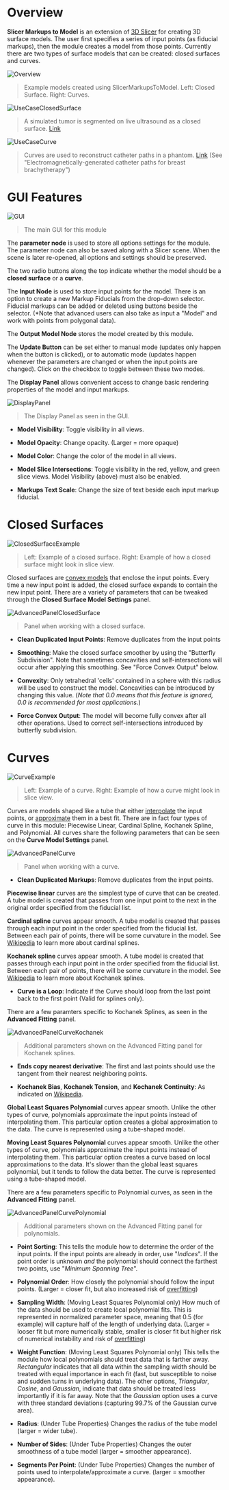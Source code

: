 # Overview

**Slicer Markups to Model** is an extension of [3D Slicer](https://www.slicer.org/) for creating 3D surface models. The user first specifies a series of input points (as fiducial markups), then the module creates a model from those points. Currently there are two types of surface models that can be created: closed surfaces and curves.

![Overview](https://raw.githubusercontent.com/SlicerIGT/SlicerMarkupsToModel/master/Screenshots/Overview.png?raw=true)
> Example models created using SlicerMarkupsToModel. Left: Closed Surface. Right: Curves.

![UseCaseClosedSurface](https://raw.githubusercontent.com/SlicerIGT/SlicerMarkupsToModel/master/Screenshots/UseCaseIntraopTumorSegmentation.PNG)
> A simulated tumor is segmented on live ultrasound as a closed surface. [Link](https://dx.doi.org/10.1109/TBME.2015.2466591)

![UseCaseCurve](https://raw.githubusercontent.com/SlicerIGT/SlicerMarkupsToModel/master/Screenshots/UseCaseCatheterReconstruction.PNG)
> Curves are used to reconstruct catheter paths in a phantom. [Link](http://imno.ca/sites/default/files/ImNO%202017%20Full%20Program.pdf) (See "Electromagnetically-generated catheter paths for breast brachytherapy")

# GUI Features

![GUI](https://raw.githubusercontent.com/SlicerIGT/SlicerMarkupsToModel/master/Screenshots/GUI.png)
> The main GUI for this module

The **parameter node** is used to store all options settings for the module. The parameter node can also be saved along with a Slicer scene. When the scene is later re-opened, all options and settings should be preserved.

The two radio buttons along the top indicate whether the model should be a **closed surface** or a **curve**.

The **Input Node** is used to store input points for the model. There is an option to create a new Markup Fiducials from the drop-down selector. Fiducial markups can be added or deleted using buttons beside the selector. (*Note that advanced users can also take as input a "Model" and work with points from polygonal data).

The **Output Model Node** stores the model created by this module.

The **Update Button** can be set either to manual mode (updates only happen when the button is clicked), or to automatic mode (updates happen whenever the parameters are changed or when the input points are changed). Click on the checkbox to toggle between these two modes.

The **Display Panel** allows convenient access to change basic rendering properties of the model and input markups.

![DisplayPanel](https://raw.githubusercontent.com/SlicerIGT/SlicerMarkupsToModel/master/Screenshots/DisplayPanel.png)
> The Display Panel as seen in the GUI.

- **Model Visibility**: Toggle visibility in all views.

- **Model Opacity**: Change opacity. (Larger = more opaque)

- **Model Color**: Change the color of the model in all views.

- **Model Slice Intersections**: Toggle visibility in the red, yellow, and green slice views. Model Visibility (above) must also be enabled.

- **Markups Text Scale**: Change the size of text beside each input markup fiducial.

# Closed Surfaces

![ClosedSurfaceExample](https://raw.githubusercontent.com/SlicerIGT/SlicerMarkupsToModel/master/Screenshots/ClosedSurfaceExample.png)
> Left: Example of a closed surface. Right: Example of how a closed surface might look in slice view.

Closed surfaces are [convex models](https://en.wikipedia.org/wiki/Convex_hull) that enclose the input points. Every time a new input point is added, the closed surface expands to contain the new input point. There are a variety of parameters that can be tweaked through the **Closed Surface Model Settings** panel.

![AdvancedPanelClosedSurface](https://raw.githubusercontent.com/SlicerIGT/SlicerMarkupsToModel/master/Screenshots/AdvancedPanelClosedSurface.png)
> Panel when working with a closed surface.

- **Clean Duplicated Input Points**: Remove duplicates from the input points

- **Smoothing**: Make the closed surface smoother by using the "Butterfly Subdivision". Note that sometimes concavities and self-intersections will occur after applying this smoothing. See "Force Convex Output" below.

- **Convexity**: Only tetrahedral 'cells' contained in a sphere with this radius will be used to construct the model. Concavities can be introduced by changing this value. (*Note that 0.0 means that this feature is ignored, 0.0 is recommended for most applications.*)

- **Force Convex Output**: The model will become fully convex after all other operations. Used to correct self-intersections introduced by butterfly subdivision.

# Curves

![CurveExample](https://raw.githubusercontent.com/SlicerIGT/SlicerMarkupsToModel/master/Screenshots/CurveExample.png)
> Left: Example of a curve. Right: Example of how a curve might look in slice view.

Curves are models shaped like a tube that either [interpolate](https://en.wikipedia.org/wiki/Spline_interpolation) the input points, or [approximate](https://en.wikipedia.org/wiki/Polynomial_regression) them in a best fit. There are in fact four types of curve in this module: Piecewise Linear, Cardinal Spline, Kochanek Spline, and Polynomial. All curves share the following parameters that can be seen on the **Curve Model Settings** panel.

![AdvancedPanelCurve](https://raw.githubusercontent.com/SlicerIGT/SlicerMarkupsToModel/master/Screenshots/AdvancedPanelCurve.png)
> Panel when working with a curve.

- **Clean Duplicated Markups**: Remove duplicates from the input points.

**Piecewise linear** curves are the simplest type of curve that can be created. A tube model is created that passes from one input point to the next in the original order specified from the fiducial list.

**Cardinal spline** curves appear smooth. A tube model is created that passes through each input point in the order specified from the fiducial list. Between each pair of points, there will be some curvature in the model. See [Wikipedia](https://en.wikipedia.org/wiki/Cubic_Hermite_spline#Cardinal_spline) to learn more about cardinal splines.

**Kochanek spline** curves appear smooth. A tube model is created that passes through each input point in the order specified from the fiducial list. Between each pair of points, there will be some curvature in the model. See [Wikipedia](https://en.wikipedia.org/wiki/Kochanek%E2%80%93Bartels_spline) to learn more about Kochanek splines.

- **Curve is a Loop**: Indicate if the Curve should loop from the last point back to the first point (Valid for splines only).

There are a few paramters specific to Kochanek Splines, as seen in the **Advanced Fitting** panel.

![AdvancedPanelCurveKochanek](https://raw.githubusercontent.com/SlicerIGT/SlicerMarkupsToModel/master/Screenshots/AdvancedPanelCurveKochanek.png)
> Additional parameters shown on the Advanced Fitting panel for Kochanek splines.

- **Ends copy nearest derivative**: The first and last points should use the tangent from their nearest neighboring points.

- **Kochanek Bias**, **Kochanek Tension**, and **Kochanek Continuity**: As indicated on [Wikipedia](https://en.wikipedia.org/wiki/Kochanek%E2%80%93Bartels_spline).

**Global Least Squares Polynomial** curves appear smooth. Unlike the other types of curve, polynomials approximate the input points instead of interpolating them. This particular option creates a global approximation to the data. The curve is represented using a tube-shaped model.

**Moving Least Squares Polynomial** curves appear smooth. Unlike the other types of curve, polynomials approximate the input points instead of interpolating them. This particular option creates a curve based on local approximations to the data. It's slower than the global least squares polynomial, but it tends to follow the data better. The curve is represented using a tube-shaped model.

There are a few parameters specific to Polynomial curves, as seen in the **Advanced Fitting** panel.

![AdvancedPanelCurvePolynomial](https://raw.githubusercontent.com/SlicerIGT/SlicerMarkupsToModel/master/Screenshots/AdvancedPanelCurvePolynomial.png)
> Additional parameters shown on the Advanced Fitting panel for polynomials.

- **Point Sorting**: This tells the module how to determine the order of the input points. If the input points are already in order, use "*Indices*". If the point order is unknown *and* the polynomial should connect the farthest two points, use "*Minimum Spanning Tree*".

- **Polynomial Order**: How closely the polynomial should follow the input points. (Larger = closer fit, but also increased risk of [overfitting](https://en.wikipedia.org/wiki/Overfitting))

- **Sampling Width**: (Moving Least Squares Polynomial only) How much of the data should be used to create local polynomial fits. This is represented in normalized parameter space, meaning that 0.5 (for example) will capture half of the length of underlying data. (Larger = looser fit but more numerically stable, smaller is closer fit but higher risk of numerical instability and risk of [overfitting](https://en.wikipedia.org/wiki/Overfitting))

- **Weight Function**: (Moving Least Squares Polynomial only) This tells the module how local polynomials should treat data that is farther away. *Rectangular* indicates that all data within the sampling width should be treated with equal importance in each fit (fast, but susceptible to noise and sudden turns in underlying data). The other options, *Triangular*, *Cosine*, and *Gaussian*, indicate that data should be treated less importantly if it is far away. Note that the *Gaussian* option uses a curve with three standard deviations (capturing 99.7% of the Gaussian curve area).

- **Radius**: (Under Tube Properties) Changes the radius of the tube model (larger = wider tube).

- **Number of Sides**: (Under Tube Properties) Changes the outer smoothness of a tube model (larger = smoother appearance).

- **Segments Per Point**: (Under Tube Properties) Changes the number of points used to interpolate/approximate a curve. (larger = smoother appearance).

